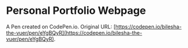 # Personal Portfolio Webpage

A Pen created on CodePen.io. Original URL: [https://codepen.io/bilesha-the-vuer/pen/eYgBQyR](https://codepen.io/bilesha-the-vuer/pen/eYgBQyR).



